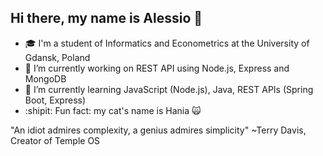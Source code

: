 ## Hi there, my name is Alessio 👋
- :mortar_board: I'm a student of Informatics and Econometrics at the University of Gdansk, Poland
- 🔭 I’m currently working on REST API using Node.js, Express and MongoDB
- 🌱 I’m currently learning JavaScript (Node.js), Java, REST APIs (Spring Boot, Express)
- :shipit: Fun fact: my cat's name is Hania :scream_cat:

"An idiot admires complexity, a genius admires simplicity" ~Terry Davis, Creator of Temple OS
